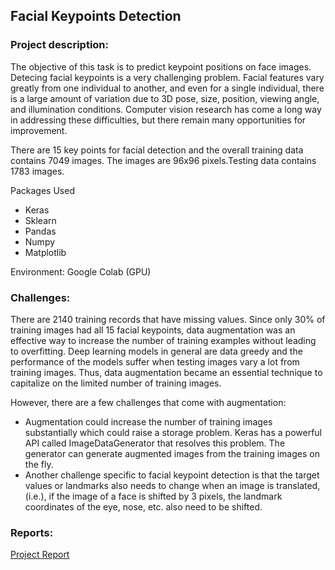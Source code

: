## Facial Keypoints Detection

### Project description: 
The objective of this task is to predict keypoint positions on face images. Detecing facial keypoints is a very challenging problem. Facial features vary greatly from one individual to another, and even for a single individual, there is a large amount of variation due to 3D pose, size, position, viewing angle, and illumination conditions. Computer vision research has come a long way in addressing these difficulties, but there remain many opportunities for improvement.

There are 15 key points for facial detection and the overall training data contains 7049 images. The images are 96x96 pixels.Testing data contains 1783 images.

Packages Used 
- Keras
- Sklearn
- Pandas
- Numpy
- Matplotlib

Environment: Google Colab (GPU)

### Challenges:
There are 2140 training records that have missing values. Since only 30% of training images had all 15 facial keypoints, data augmentation was an effective way to increase the number of training examples without leading to overfitting. Deep learning models in general are data greedy and the performance of the models suffer when testing images vary a lot from training images. Thus, data augmentation became an essential technique to capitalize on the limited number of training images.

However, there are a few challenges that come with augmentation:
- Augmentation could increase the number of training images substantially which could raise a storage problem. Keras has a powerful API called ImageDataGenerator that resolves this problem. The generator can generate augmented images from the training images on the fly.
- Another challenge specific to facial keypoint detection is that the target values or landmarks also needs to change when an image is translated, (i.e.), if the image of a face is shifted by 3 pixels, the landmark coordinates of the eye, nose, etc. also need to be shifted.

### Reports:
[Project Report](/pdf/w207_Facial_Keypt_Detection.pdf)

